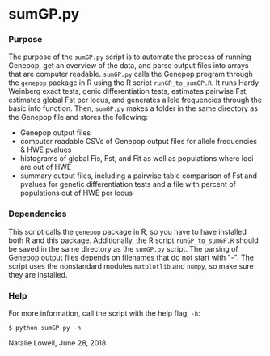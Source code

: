 # sumGP.py

### Purpose

The purpose of the `sumGP.py` script is to automate the process of running Genepop, get an overview of the data, and parse output files into arrays that are computer readable. `sumGP.py` calls the Genepop program through the `genepop` package in R using the R script `runGP_to_sumGP.R`. It runs Hardy Weinberg exact tests, genic differentiation tests, estimates pairwise Fst, estimates global Fst per locus, and generates allele frequencies through the basic info function. Then, `sumGP.py` makes a folder in the same directory as the Genepop file and stores the following:
 - Genepop output files
 - computer readable CSVs of Genepop output files for allele frequencies & HWE pvalues
 - histograms of global Fis, Fst, and Fit as well as populations where loci are out of HWE
 - summary output files, including a pairwise table comparison of Fst and pvalues for genetic differentiation tests and a file with percent of populations out of HWE per locus

### Dependencies

This script calls the `genepop` package in R, so you have to have installed both R and this package. Additionally, the R script `runGP_to_sumGP.R` should be saved in the same directory as the `sumGP.py` script. The parsing of Genepop output files depends on filenames that do not start with "-". The script uses the nonstandard modules `matplotlib` and `numpy`, so make sure they are installed.


### Help

For more information, call the script with the help flag, `-h`:

``$ python sumGP.py -h``

Natalie Lowell, June 28, 2018